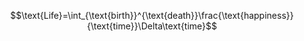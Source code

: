 $$\text{Life}=\int_{\text{birth}}^{\text{death}}\frac{\text{happiness}}{\text{time}}\Delta\text{time}$$
